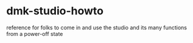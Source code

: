 # dmk-studio-howto
reference for folks to come in and use the studio and its many functions from a power-off state
